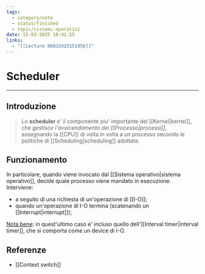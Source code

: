 ```yaml
---
tags:
  - category/note
  - status/finished
  - topic/sistemi-operativi
date: 15-03-2025 18:42:55
links:
  - "[[Lecture 06032025151956]]"
---
```

# Scheduler
---
## Introduzione
> Lo **scheduler** e' il componente piu' importante del [[Kernel|kernel]], che _gestisce l'avvicendamento dei [[Processo|processi]]_, assegnando la [[CPU]] di volta in volta a un processo secondo le politiche di [[Scheduling|scheduling]] adottate.

## Funzionamento
In particolare, quando viene invocato dal [[Sistema operativo|sistema operativo]], decide quale processo viene mandato in esecuzione. Interviene:
- a seguito di una richiesta di un'operazione di [[I-O]];
- quando un'operazione di I-O termina (scatenando un [[Interrupt|interrupt]]);

<u>Nota bene</u>: in quest'ultimo caso e' incluso quello dell'[[Interval timer|interval timer]], che si comporta come un device di I-O.

## Referenze
- [[Context switch]]